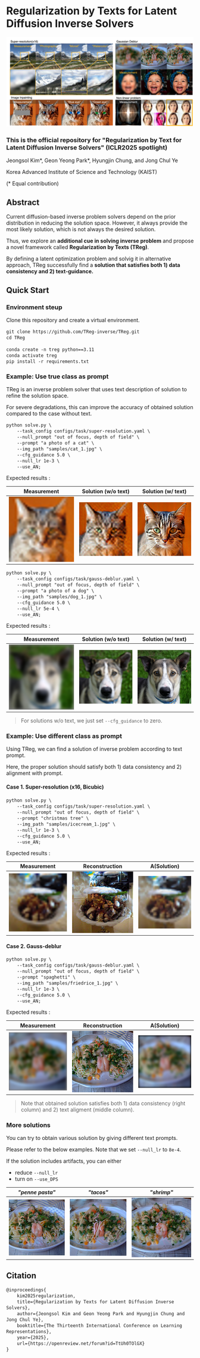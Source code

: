 # Regularization by Texts for Latent Diffusion Inverse Solvers

![main](assets/main.png)


### This is the official repository for "Regularization by Text for Latent Diffusion Inverse Solvers" (ICLR2025 spotlight)

Jeongsol Kim*, Geon Yeong Park*, Hyungjin Chung, and Jong Chul Ye

Korea Advanced Institute of Science and Technology (KAIST)

(* Equal contribution)


## Abstract

Current diffusion-based inverse problem solvers depend on the prior distribution in reducing the solution space. However, it always provide the most likely solution, which is not always the desired solution. 

Thus, we explore an __additional cue in solving inverse problem__ and propose a novel framework called __Regularization by Texts (TReg)__.

By defining a latent optimization problem and solvig it in alternative approach, TReg successfully find a __solution that satisfies both 1) data consistency and 2) text-guidance.__


## Quick Start

### Environment steup
Clone this repository and create a virtual environment.

```
git clone https://github.com/TReg-inverse/TReg.git
cd TReg

conda create -n treg python==3.11
conda activate treg
pip install -r requirements.txt
```

### Example: Use true class as prompt

TReg is an inverse problem solver that uses text description of solution to refine the solution space.

For severe degradations, this can improve the accuracy of obtained solution compared to the case without text.

```
python solve.py \
    --task_config configs/task/super-resolution.yaml \
    --null_prompt "out of focus, depth of field" \
    --prompt "a photo of a cat" \
    --img_path "samples/cat_1.jpg" \
    --cfg_guidance 5.0 \
    --null_lr 1e-3 \
    --use_AN;
```

Expected results : 

Measurement | Solution (w/o text) | Solution (w/ text)
:---------:|:---------:|:----------:
![input](assets/cat_input.png) | ![reconw/o](assets/cat_wo_text.png) | ![reconw/](assets/cat_w_text.png)


```
python solve.py \
    --task_config configs/task/gauss-deblur.yaml \
    --null_prompt "out of focus, depth of field" \
    --prompt "a photo of a dog" \
    --img_path "samples/dog_1.jpg" \
    --cfg_guidance 5.0 \
    --null_lr 5e-4 \
    --use_AN;
```

Expected results : 

Measurement | Solution (w/o text) | Solution (w/ text)
:---------:|:---------:|:----------:
![input](assets/dog_input.png) | ![reconw/o](assets/dog_wo_text.png) | ![reconw/](assets/dog_w_text.png)


> For solutions w/o text, we just set `--cfg_guidance` to zero.

### Example: Use different class as prompt

Using TReg, we can find a solution of inverse problem according to text prompt.

Here, the proper solution should satisfy both 1) data consistency and 2) alignment with prompt.


#### Case 1. Super-resolution (x16, Bicubic)
```
python solve.py \
    --task_config configs/task/super-resolution.yaml \
    --null_prompt "out of focus, depth of field" \
    --prompt "christmas tree" \
    --img_path "samples/icecream_1.jpg" \
    --null_lr 1e-3 \
    --cfg_guidance 5.0 \
    --use_AN;
```

Expected results : 

Measurement | Reconstruction | A(Solution) 
:---------:|:---------:|:---------:
![input](assets/icecream_input.png) | ![recon](assets/icecream_sr_tree.png) | ![recon2](assets/icecream_y.png)

#### Case 2. Gauss-deblur
```
python solve.py \
    --task_config configs/task/gauss-deblur.yaml \
    --null_prompt "out of focus, depth of field" \
    --prompt "spaghetti" \
    --img_path "samples/friedrice_1.jpg" \
    --null_lr 1e-3 \
    --cfg_guidance 5.0 \
    --use_AN;
```

Expected results : 

Measurement | Reconstruction | A(Solution)
:---------:|:---------:|:--------:
![input](assets/fried_input.png) | ![recon](assets/fried_deblur_spaghetti.png) | ![ypred](assets/fried_y.png)


> Note that obtained solution satisfies both 1) data consistency (right column) and 2) text aligment (middle column).


### More solutions

You can try to obtain various solution by giving different text prompts.

Please refer to the below examples. Note that we set `--null_lr` to `8e-4`.

If the solution includes artifacts, you can either
- reduce `--null_lr`
- turn on `--use_DPS`

_"penne pasta"_ | _"tacos"_ | _"shrimp"_
:------:|:-------:|:-------:
![pasta](assets/penne_pasta.png) | ![tacos](assets/tacos.png) | ![shrimp](assets/shrimp.png)


## Citation

```
@inproceedings{
    kim2025regularization,
    title={Regularization by Texts for Latent Diffusion Inverse Solvers},
    author={Jeongsol Kim and Geon Yeong Park and Hyungjin Chung and Jong Chul Ye},
    booktitle={The Thirteenth International Conference on Learning Representations},
    year={2025},
    url={https://openreview.net/forum?id=TtUh0TOlGX}
}
```
